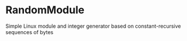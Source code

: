 # RandomModule
Simple Linux module and integer generator based on constant-recursive sequences of bytes
